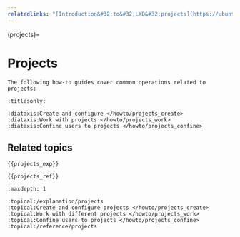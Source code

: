 ```yaml
---
relatedlinks: "[Introduction&#32;to&#32;LXD&#32;projects](https://ubuntu.com/tutorials/introduction-to-lxd-projects)"
---
```


(projects)=
# Projects

```{only} diataxis
The following how-to guides cover common operations related to projects:
```

```{filtered-toctree}
:titlesonly:

:diataxis:Create and configure </howto/projects_create>
:diataxis:Work with projects </howto/projects_work>
:diataxis:Confine users to projects </howto/projects_confine>
```

## Related topics

```{only} diataxis
{{projects_exp}}

{{projects_ref}}
```

```{filtered-toctree}
:maxdepth: 1

:topical:/explanation/projects
:topical:Create and configure projects </howto/projects_create>
:topical:Work with different projects </howto/projects_work>
:topical:Confine users to projects </howto/projects_confine>
:topical:/reference/projects
```
